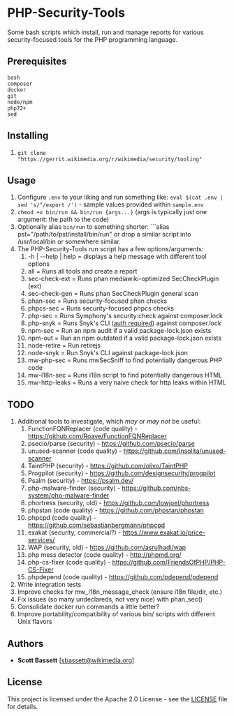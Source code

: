 # PHP-Security-Tools

Some bash scripts which install, run and manage reports for various security-focused tools for the PHP programming language.

## Prerequisites
```
bash
composer
docker
git
node/npm
php72+
sed
```

## Installing
1. ```git clone "https://gerrit.wikimedia.org/r/wikimedia/security/tooling"```

## Usage
1. Configure ```.env``` to your liking and run something like: ```eval $(cat .env | sed 's/^/export /')``` - sample values provided within ```sample.env```
2. ```chmod +x bin/run && bin/run {args...}``` (args is typically just one argument: the path to the code)
3. Optionally alias ```bin/run``` to something shorter: ```alias pst="/path/to/pst/install/bin/run" or drop a similar script into /usr/local/bin or somewhere similar.
4. The PHP-Security-Tools run script has a few options/arguments:
   1. -h | --help | help = displays a help message with different tool options
   2. all = Runs all tools and create a report
   3. sec-check-ext = Runs phan mediawiki-optimized SecCheckPlugin (ext)
   4. sec-check-gen = Runs phan SecCheckPlugin general scan
   5. phan-sec = Runs security-focused phan checks
   6. phpcs-sec = Runs security-focused phpcs checks
   7. php-sec = Runs Symphony's security:check against composer.lock
   8. php-snyk = Runs Snyk's CLI ([auth required](https://app.snyk.io/signup)) against composer.lock
   9. npm-sec = Run an npm audit if a valid package-lock.json exists
   10. npm-out = Run an npm outdated if a valid package-lock.json exists
   11. node-retire = Run retirejs
   12. node-snyk = Run Snyk's CLI against package-lock.json
   13. mw-php-sec = Runs mwSecSniff to find potentially dangerous PHP code
   14. mw-i18n-sec = Runs i18n script to find potentially dangerous HTML
   15. mw-http-leaks = Runs a very naive check for http leaks within HTML

## TODO
1. Additional tools to investigate, which *may* or *may not* be useful:
   1. FunctionFQNReplacer (code quality) - https://github.com/Roave/FunctionFQNReplacer
   2. psecio/parse (security) - https://github.com/psecio/parse
   3. unused-scanner (code quality) - https://github.com/Insolita/unused-scanner
   4. TaintPHP (security) - https://github.com/olivo/TaintPHP
   5. Progpilot (security) - https://github.com/designsecurity/progpilot
   6. Psalm (security) - https://psalm.dev/
   7. php-malware-finder (security) - https://github.com/nbs-system/php-malware-finder
   8. phortress (security, old) - https://github.com/lowjoel/phortress
   9. phpstan (code quality) - https://github.com/phpstan/phpstan
   10. phpcpd (code quality) - https://github.com/sebastianbergmann/phpcpd
   11. exakat (security, commercial?) - https://www.exakat.io/price-services/
   12. WAP (security, old) - https://github.com/asrulhadi/wap
   13. php mess detector (code quality) - http://phpmd.org/
   14. php-cs-fixer (code quality) - https://github.com/FriendsOfPHP/PHP-CS-Fixer
   15. phpdepend (code quality) - https://github.com/pdepend/pdepend
2. Write integration tests
3. Improve checks for mw_i18n_message_check (ensure i18n file/dir, etc.)
4. Fix issues (so many undeclareds, not very nice) with phan_sec()
5. Consolidate docker run commands a little better?
6. Improve portability/compatibility of various bin/ scripts with different Unix flavors

## Authors
* **Scott Bassett** [sbassett@wikimedia.org]

## License
This project is licensed under the Apache 2.0 License - see the [LICENSE](LICENSE) file for details.
